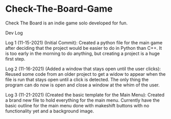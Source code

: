 
# Check-The-Board-Game
Check The Board is an indie game solo developed for fun. 

Dev Log

Log 1 (11-15-2021) (Initial Commit):
Created a python file for the main game after deciding that the project would be easier to do in Python than C++. It is too early in the morning to do anything, but creating a project is a huge first step.

Log 2 (11-16-2021) (Added a window that stays open until the user clicks):
Reused some code from an older project to get a widow to appear when the file is run that stays open until a click is detected. The only thing the program can do now is open and close a window at the whim of the user.

Log 3 (11-21-2021) (Created the basic template for the Main Menu):
Created a brand new file to hold everything for the main menu. Currently have the basic outline for the main menu done with makeshift buttons with no functionality yet and a background image.
